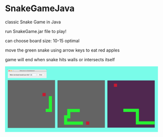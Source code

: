 # SnakeGameJava

classic Snake Game in Java

run SnakeGame.jar file to play!

can choose board size: 10-15 optimal

move the green snake using arrow keys to eat red apples

game will end when snake hits walls or intersects itself

![Alt text](/src/SnakeGameJava_Screenshots.png?raw=true "SnakeGameJava Screenshots")
